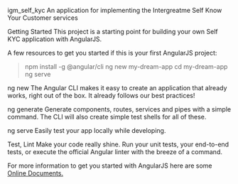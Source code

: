 igm_self_kyc
An application for implementing the Intergreatme Self Know Your Customer services

Getting Started
This project is a starting point for building your own Self KYC application with AngularJS.

A few resources to get you started if this is your first AngularJS project:

> npm install -g @angular/cli
> ng new my-dream-app
> cd my-dream-app
> ng serve

ng new
The Angular CLI makes it easy to create an application that already works, right out of the box. It already follows our best practices!

ng generate
Generate components, routes, services and pipes with a simple command. The CLI will also create simple test shells for all of these.

ng serve
Easily test your app locally while developing.

Test, Lint
Make your code really shine. Run your unit tests, your end-to-end tests, or execute the official Angular linter with the breeze of a command.

For more information to get you started with AngularJS here are some <a href="https://cli.angular.io/">Online Documents.</a> 
